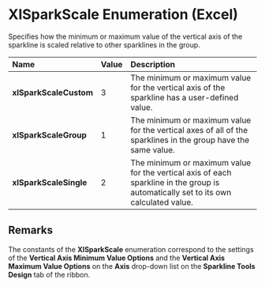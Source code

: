 
# XlSparkScale Enumeration (Excel)

Specifies how the minimum or maximum value of the vertical axis of the sparkline is scaled relative to other sparklines in the group.



|**Name**|**Value**|**Description**|
|:-----|:-----|:-----|
|**xlSparkScaleCustom**|3|The minimum or maximum value for the vertical axis of the sparkline has a user-defined value.|
|**xlSparkScaleGroup**|1|The minimum or maximum value for the vertical axes of all of the sparklines in the group have the same value.|
|**xlSparkScaleSingle**|2|The minimum or maximum value for the vertical axis of each sparkline in the group is automatically set to its own calculated value.|

## Remarks

The constants of the  **XlSparkScale** enumeration correspond to the settings of the **Vertical Axis Minimum Value Options** and the **Vertical Axis Maximum Value Options** on the **Axis** drop-down list on the **Sparkline Tools Design** tab of the ribbon.

